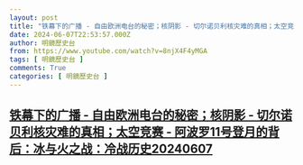 ```yaml
---
layout: post
title: "铁幕下的广播 - 自由欧洲电台的秘密；核阴影 - 切尔诺贝利核灾难的真相；太空竞赛 - 阿波罗11号登月的背后：冰与火之战：冷战历史20240607"
date: 2024-06-07T22:53:57.000Z
author: 明鏡歷史台
from: https://www.youtube.com/watch?v=8njX4F4yMGA
tags: [ 明鏡歷史台 ]
comments: True
categories: [ 明鏡歷史台 ]
---
```

<!--1717800837000-->
[铁幕下的广播 - 自由欧洲电台的秘密；核阴影 - 切尔诺贝利核灾难的真相；太空竞赛 - 阿波罗11号登月的背后：冰与火之战：冷战历史20240607](https://www.youtube.com/watch?v=8njX4F4yMGA)
------

<div>

</div>
